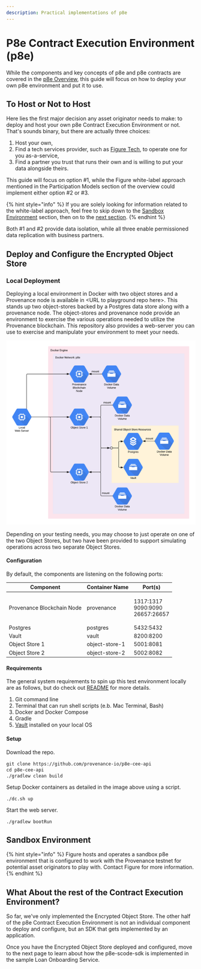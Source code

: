 ```yaml
---
description: Practical implementations of p8e
---
```


# P8e Contract Execution Environment (p8e)

While the components and key concepts of p8e and p8e contracts are covered in the [p8e Overview](https://docs.provenance.io/p8e/overview), this guide will focus on how to deploy your own p8e environment and put it to use.

## To Host or Not to Host

Here lies the first major decision any asset originator needs to make: to deploy and host your own p8e Contract Execution Environment or not. That's sounds binary, but there are actually three choices:

1. Host your own,
2. Find a tech services provider, such as [Figure Tech](https://www.figure.tech), to operate one for you as-a-service,
3. Find a partner you trust that runs their own and is willing to put your data alongside theirs.

This guide will focus on option #1, while the Figure white-label approach mentioned in the Participation Models section of the overview could implement either option #2 or #3.

{% hint style="info" %}
If you are solely looking for information related to the white-label approach, feel free to skip down to the [Sandbox Environment](p8e-contract-execution-environment-p8e.md#sandbox-environment) section, then on to the [next section](loan-onboarding-service/).
{% endhint %}

Both #1 and #2 provide data isolation, while all three enable permissioned data replication with business partners.

## Deploy and Configure the Encrypted Object Store

### Local Deployment

Deploying a local environment in Docker with two object stores and a Provenance node is available in \<URL to playground repo here>. This stands up two object-stores backed by a Postgres data store along with a provenance node.  The object-stores and provenance node provide an environment to exercise the various operations needed to utilize the Provenance blockchain.  This repository also provides a web-server you can use to exercise and manipulate your environment to meet your needs.&#x20;

![Local Environment Setup](<../../.gitbook/assets/Post Close - Local Env Setup (6).png>)

Depending on your testing needs, you may choose to just operate on one of the two Object Stores, but two have been provided to support simulating operations across two separate Object Stores.

#### Configuration

By default, the components are listening on the following ports:

| Component                  | Container Name | Port(s)                                      |
| -------------------------- | -------------- | -------------------------------------------- |
| Provenance Blockchain Node | provenance     | <p>1317:1317<br>9090:9090<br>26657:26657</p> |
| Postgres                   | postgres       | 5432:5432                                    |
| Vault                      | vault          | 8200:8200                                    |
| Object Store 1             | object-store-1 | 5001:8081                                    |
| Object Store 2             | object-store-2 | 5002:8082                                    |

#### Requirements

The general system requirements to spin up this test environment locally are as follows, but do check out [README](https://github.com/provenance-io/p8e-cee-api) for more details.

1. Git command line
2. Terminal that can run shell scripts (e.b. Mac Terminal, Bash)
3. Docker and Docker Compose
4. Gradle
5. [Vault](https://www.vaultproject.io/docs/install) installed on your local OS



#### Setup

Download the repo.

```
git clone https://github.com/provenance-io/p8e-cee-api
cd p8e-cee-api
./gradlew clean build
```

Setup Docker containers as detailed in the image above using a script.&#x20;

```
./dc.sh up
```

Start the web server.

```
./gradlew bootRun  
```

## Sandbox Environment

{% hint style="info" %}
Figure hosts and operates a sandbox p8e environment that is configured to work with the Provenance testnet for potential asset originators to play with. Contact Figure for more information.
{% endhint %}

## What About the rest of the Contract Execution Environment?

So far, we've only implemented the Encrypted Object Store. The other half of the p8e Contract Execution Environment is not an individual component to deploy and configure, but an SDK that gets implemented by an application.

Once you have the Encrypted Object Store deployed and configured, move to the next page to learn about how the p8e-scode-sdk is implemented in the sample Loan Onboarding Service.
